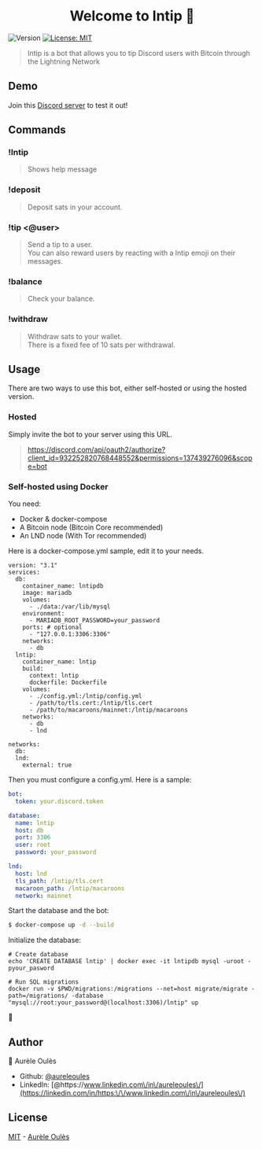 <h1 align="center">Welcome to lntip 👋</h1>
<p>
  <img alt="Version" src="https://img.shields.io/badge/version-1.0.0-blue.svg?cacheSeconds=2592000" />
  <a href="#" target="_blank">
    <img alt="License: MIT" src="https://img.shields.io/badge/License-MIT-yellow.svg" />
  </a>
</p>

> lntip is a bot that allows you to tip Discord users with Bitcoin through the Lightning Network 

## Demo
Join this [Discord server](https://discord.gg/EjgmBe4HhU) to test it out!  

## Commands
### !lntip
> Shows help message

### !deposit <amount>
> Deposit sats in your account.

### !tip <@user> <amount>
> Send a tip to a user.  
> You can also reward users by reacting with a lntip<amount> emoji on their messages.

### !balance
> Check your balance.

### !withdraw <invoice>
> Withdraw sats to your wallet.  
> There is a fixed fee of 10 sats per withdrawal.

## Usage
There are two ways to use this bot, either self-hosted or using the hosted version.

### Hosted

Simply invite the bot to your server using this URL.
> https://discord.com/api/oauth2/authorize?client_id=932252820768448552&permissions=137439276096&scope=bot

### Self-hosted using Docker
You need:
- Docker & docker-compose
- A Bitcoin node (Bitcoin Core recommended)
- An LND node (With Tor recommended)

Here is a docker-compose.yml sample, edit it to your needs.  

```docker
version: "3.1"
services:
  db:
    container_name: lntipdb
    image: mariadb
    volumes:
      - ./data:/var/lib/mysql
    environment:
      - MARIADB_ROOT_PASSWORD=your_password
    ports: # optional
      - "127.0.0.1:3306:3306"
    networks:
      - db
  lntip:
    container_name: lntip
    build:
      context: lntip
      dockerfile: Dockerfile
    volumes:
      - ./config.yml:/lntip/config.yml
      - /path/to/tls.cert:/lntip/tls.cert
      - /path/to/macaroons/mainnet:/lntip/macaroons
    networks:
      - db
      - lnd

networks:
  db:
  lnd:
    external: true
```

Then you must configure a config.yml. Here is a sample:  
```yaml
bot:
  token: your.discord.token

database:
  name: lntip
  host: db
  port: 3306
  user: root
  password: your_password

lnd:
  host: lnd
  tls_path: /lntip/tls.cert
  macaroon_path: /lntip/macaroons
  network: mainnet
```

Start the database and the bot:

```bash
$ docker-compose up -d --build
```

Initialize the database:
```
# Create database
echo 'CREATE DATABASE lntip' | docker exec -it lntipdb mysql -uroot -pyour_pasword

# Run SQL migrations
docker run -v $PWD/migrations:/migrations --net=host migrate/migrate -path=/migrations/ -database "mysql://root:your_password@(localhost:3306)/lntip" up
```

🎉

## Author

👤 Aurèle Oulès

* Github: [@aureleoules](https://github.com/aureleoules)
* LinkedIn: [@https:\/\/www.linkedin.com\/in\/aureleoules\/](https://linkedin.com/in/https:\/\/www.linkedin.com\/in\/aureleoules\/)

## License
[MIT](https://github.com/aureleoules/lntip/blob/master/LICENSE) - [Aurèle Oulès](https://www.aureleoules.com)
